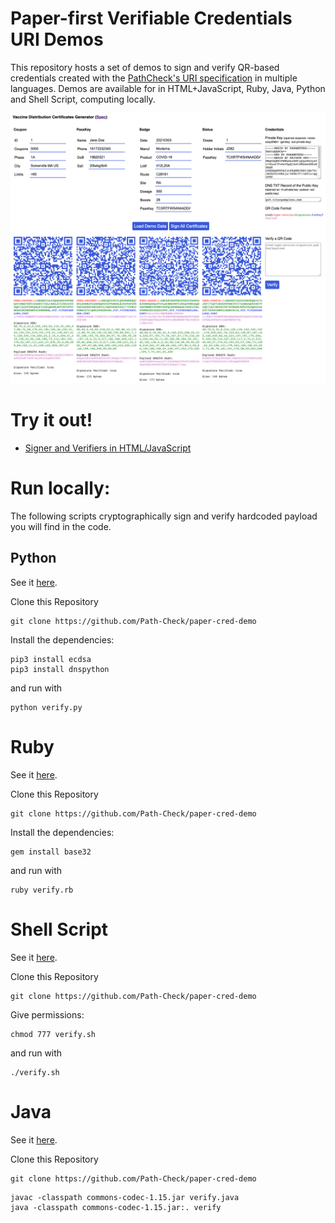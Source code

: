 # Paper-first Verifiable Credentials URI Demos

This repository hosts a set of demos to sign and verify QR-based credentials created with the [PathCheck's URI specification](https://github.com/Path-Check/paper-cred) in multiple languages. Demos are available for in HTML+JavaScript, Ruby, Java, Python and Shell Script, computing locally. 

<img src="./docs/QRCodeGenerator.png" data-canonical-src="./docs/QRCodeGenerator.png"/>

# Try it out!

* [Signer and Verifiers in HTML/JavaScript](https://github.pathcheck.org/index.html)

# Run locally: 

The following scripts cryptographically sign and verify hardcoded payload you will find in the code. 

## Python 

See it [here](https://github.com/Path-Check/paper-cred-demo/blob/main/verify.py). 

Clone this Repository
```
git clone https://github.com/Path-Check/paper-cred-demo
```

Install the dependencies: 

```
pip3 install ecdsa
pip3 install dnspython
```

and run with

```
python verify.py
```

# Ruby

See it [here](https://github.com/Path-Check/paper-cred-demo/blob/main/verify.rb). 

Clone this Repository
```
git clone https://github.com/Path-Check/paper-cred-demo
```

Install the dependencies: 

```
gem install base32
```

and run with

```
ruby verify.rb
```

# Shell Script

See it [here](https://github.com/Path-Check/paper-cred-demo/blob/main/verify.sh). 

Clone this Repository
```
git clone https://github.com/Path-Check/paper-cred-demo
```

Give permissions:  
```
chmod 777 verify.sh
```

and run with
```
./verify.sh
```

# Java

See it [here](https://github.com/Path-Check/paper-cred-demo/blob/main/verify.java). 

Clone this Repository
```
git clone https://github.com/Path-Check/paper-cred-demo
```

```
javac -classpath commons-codec-1.15.jar verify.java 
java -classpath commons-codec-1.15.jar:. verify
```